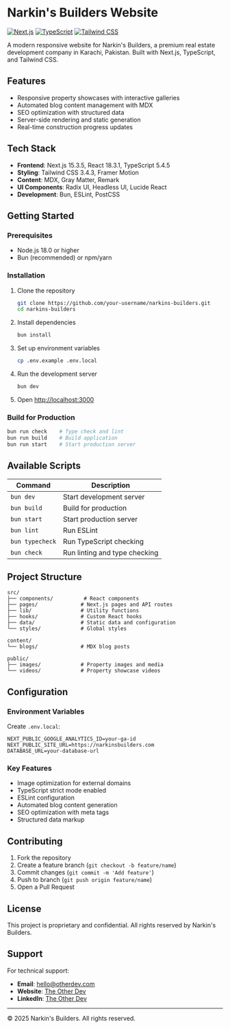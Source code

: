 # Narkin's Builders Website

[![Next.js](https://img.shields.io/badge/Next.js-15.3.5-black?style=flat-square&logo=next.js)](https://nextjs.org/)
[![TypeScript](https://img.shields.io/badge/TypeScript-5.4.5-blue?style=flat-square&logo=typescript)](https://www.typescriptlang.org/)
[![Tailwind CSS](https://img.shields.io/badge/Tailwind_CSS-3.4.3-38B2AC?style=flat-square&logo=tailwind-css)](https://tailwindcss.com/)

A modern responsive website for Narkin's Builders, a premium real estate development company in Karachi, Pakistan. Built with Next.js, TypeScript, and Tailwind CSS.

## Features

- Responsive property showcases with interactive galleries
- Automated blog content management with MDX
- SEO optimization with structured data
- Server-side rendering and static generation
- Real-time construction progress updates

## Tech Stack

- **Frontend**: Next.js 15.3.5, React 18.3.1, TypeScript 5.4.5
- **Styling**: Tailwind CSS 3.4.3, Framer Motion
- **Content**: MDX, Gray Matter, Remark
- **UI Components**: Radix UI, Headless UI, Lucide React
- **Development**: Bun, ESLint, PostCSS

## Getting Started

### Prerequisites

- Node.js 18.0 or higher
- Bun (recommended) or npm/yarn

### Installation

1. Clone the repository
   ```bash
   git clone https://github.com/your-username/narkins-builders.git
   cd narkins-builders
   ```

2. Install dependencies
   ```bash
   bun install
   ```

3. Set up environment variables
   ```bash
   cp .env.example .env.local
   ```

4. Run the development server
   ```bash
   bun dev
   ```

5. Open [http://localhost:3000](http://localhost:3000)

### Build for Production

```bash
bun run check    # Type check and lint
bun run build    # Build application
bun run start    # Start production server
```

## Available Scripts

| Command | Description |
|---------|-------------|
| `bun dev` | Start development server |
| `bun build` | Build for production |
| `bun start` | Start production server |
| `bun lint` | Run ESLint |
| `bun typecheck` | Run TypeScript checking |
| `bun check` | Run linting and type checking |

## Project Structure

```
src/
├── components/          # React components
├── pages/              # Next.js pages and API routes
├── lib/                # Utility functions
├── hooks/              # Custom React hooks
├── data/               # Static data and configuration
└── styles/             # Global styles

content/
└── blogs/              # MDX blog posts

public/
├── images/             # Property images and media
└── videos/             # Property showcase videos
```

## Configuration

### Environment Variables

Create `.env.local`:
```env
NEXT_PUBLIC_GOOGLE_ANALYTICS_ID=your-ga-id
NEXT_PUBLIC_SITE_URL=https://narkinsbuilders.com
DATABASE_URL=your-database-url
```

### Key Features

- Image optimization for external domains
- TypeScript strict mode enabled
- ESLint configuration
- Automated blog content generation
- SEO optimization with meta tags
- Structured data markup

## Contributing

1. Fork the repository
2. Create a feature branch (`git checkout -b feature/name`)
3. Commit changes (`git commit -m 'Add feature'`)
4. Push to branch (`git push origin feature/name`)
5. Open a Pull Request

## License

This project is proprietary and confidential. All rights reserved by Narkin's Builders.

## Support

For technical support:
- **Email**: hello@otherdev.com
- **Website**: [The Other Dev](https://otherdev.com)
- **LinkedIn**: [The Other Dev](https://www.linkedin.com/company/theotherdev)

---

© 2025 Narkin's Builders. All rights reserved.